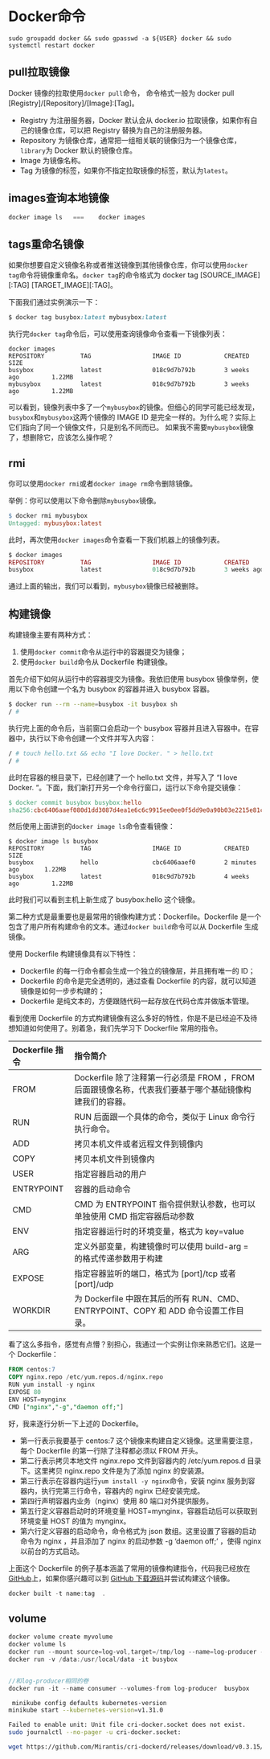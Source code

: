 # Docker命令

`sudo groupadd docker && sudo gpasswd -a ${USER} docker && sudo systemctl restart docker`

## pull拉取镜像

Docker 镜像的拉取使用`docker pull`命令， 命令格式一般为 docker pull [Registry]/[Repository]/[Image]:[Tag]。

- Registry 为注册服务器，Docker 默认会从 docker.io 拉取镜像，如果你有自己的镜像仓库，可以把 Registry 替换为自己的注册服务器。
- Repository 为镜像仓库，通常把一组相关联的镜像归为一个镜像仓库，`library`为 Docker 默认的镜像仓库。
- Image 为镜像名称。
- Tag 为镜像的标签，如果你不指定拉取镜像的标签，默认为`latest`。

## images查询本地镜像

```go
docker image ls   ===    docker images
```

## tags重命名镜像

如果你想要自定义镜像名称或者推送镜像到其他镜像仓库，你可以使用`docker tag`命令将镜像重命名。`docker tag`的命令格式为 docker tag [SOURCE_IMAGE][:TAG] [TARGET_IMAGE][:TAG]。

下面我们通过实例演示一下：

```ruby
$ docker tag busybox:latest mybusybox:latest
```

执行完`docker tag`命令后，可以使用查询镜像命令查看一下镜像列表：

```undefined
docker images
REPOSITORY          TAG                 IMAGE ID            CREATED             SIZE
busybox             latest              018c9d7b792b        3 weeks ago         1.22MB
mybusybox           latest              018c9d7b792b        3 weeks ago         1.22MB
```

可以看到，镜像列表中多了一个`mybusybox`的镜像。但细心的同学可能已经发现，`busybox`和`mybusybox`这两个镜像的 IMAGE ID 是完全一样的。为什么呢？实际上它们指向了同一个镜像文件，只是别名不同而已。 如果我不需要`mybusybox`镜像了，想删除它，应该怎么操作呢？

## rmi

你可以使用`docker rmi`或者`docker image rm`命令删除镜像。

举例：你可以使用以下命令删除`mybusybox`镜像。

```makefile
$ docker rmi mybusybox
Untagged: mybusybox:latest
```

此时，再次使用`docker images`命令查看一下我们机器上的镜像列表。

```ruby
$ docker images
REPOSITORY          TAG                 IMAGE ID            CREATED             SIZE
busybox             latest              018c9d7b792b        3 weeks ago         1.22MB
```

通过上面的输出，我们可以看到，`mybusybox`镜像已经被删除。

## 构建镜像

构建镜像主要有两种方式：

1. 使用`docker commit`命令从运行中的容器提交为镜像；
2. 使用`docker build`命令从 Dockerfile 构建镜像。

首先介绍下如何从运行中的容器提交为镜像。我依旧使用 busybox 镜像举例，使用以下命令创建一个名为 busybox 的容器并进入 busybox 容器。

```bash
$ docker run --rm --name=busybox -it busybox sh
/ #
```

执行完上面的命令后，当前窗口会启动一个 busybox 容器并且进入容器中。在容器中，执行以下命令创建一个文件并写入内容：

```bash
/ # touch hello.txt && echo "I love Docker. " > hello.txt
/ #
```

此时在容器的根目录下，已经创建了一个 hello.txt 文件，并写入了 “I love Docker. “。下面，我们新打开另一个命令行窗口，运行以下命令提交镜像：

```makefile
$ docker commit busybox busybox:hello
sha256:cbc6406aaef080d1dd3087d4ea1e6c6c9915ee0ee0f5dd9e0a90b03e2215e81c
```

然后使用上面讲到的`docker image ls`命令查看镜像：

```shell
$ docker image ls busybox
REPOSITORY          TAG                 IMAGE ID            CREATED             SIZE
busybox             hello               cbc6406aaef0        2 minutes ago       1.22MB
busybox             latest              018c9d7b792b        4 weeks ago         1.22MB
```

此时我们可以看到主机上新生成了 busybox:hello 这个镜像。

第二种方式是最重要也是最常用的镜像构建方式：Dockerfile。Dockerfile 是一个包含了用户所有构建命令的文本。通过`docker build`命令可以从 Dockerfile 生成镜像。

使用 Dockerfile 构建镜像具有以下特性：

- Dockerfile 的每一行命令都会生成一个独立的镜像层，并且拥有唯一的 ID；
- Dockerfile 的命令是完全透明的，通过查看 Dockerfile 的内容，就可以知道镜像是如何一步步构建的；
- Dockerfile 是纯文本的，方便跟随代码一起存放在代码仓库并做版本管理。

看到使用 Dockerfile 的方式构建镜像有这么多好的特性，你是不是已经迫不及待想知道如何使用了。别着急，我们先学习下 Dockerfile 常用的指令。

| Dockerfile 指令 | 指令简介                                                     |
| :-------------- | :----------------------------------------------------------- |
| FROM            | Dockerfile 除了注释第一行必须是 FROM ，FROM 后面跟镜像名称，代表我们要基于哪个基础镜像构建我们的容器。 |
| RUN             | RUN 后面跟一个具体的命令，类似于 Linux 命令行执行命令。      |
| ADD             | 拷贝本机文件或者远程文件到镜像内                             |
| COPY            | 拷贝本机文件到镜像内                                         |
| USER            | 指定容器启动的用户                                           |
| ENTRYPOINT      | 容器的启动命令                                               |
| CMD             | CMD 为 ENTRYPOINT 指令提供默认参数，也可以单独使用 CMD 指定容器启动参数 |
| ENV             | 指定容器运行时的环境变量，格式为 key=value                   |
| ARG             | 定义外部变量，构建镜像时可以使用 build-arg = 的格式传递参数用于构建 |
| EXPOSE          | 指定容器监听的端口，格式为 [port]/tcp 或者 [port]/udp        |
| WORKDIR         | 为 Dockerfile 中跟在其后的所有 RUN、CMD、ENTRYPOINT、COPY 和 ADD 命令设置工作目录。 |

看了这么多指令，感觉有点懵？别担心，我通过一个实例让你来熟悉它们。这是一个 Dockerfile：

```sql
FROM centos:7
COPY nginx.repo /etc/yum.repos.d/nginx.repo
RUN yum install -y nginx
EXPOSE 80
ENV HOST=mynginx
CMD ["nginx","-g","daemon off;"]
```

好，我来逐行分析一下上述的 Dockerfile。

- 第一行表示我要基于 centos:7 这个镜像来构建自定义镜像。这里需要注意，每个 Dockerfile 的第一行除了注释都必须以 FROM 开头。
- 第二行表示拷贝本地文件 nginx.repo 文件到容器内的 /etc/yum.repos.d 目录下。这里拷贝 nginx.repo 文件是为了添加 nginx 的安装源。
- 第三行表示在容器内运行`yum install -y nginx`命令，安装 nginx 服务到容器内，执行完第三行命令，容器内的 nginx 已经安装完成。
- 第四行声明容器内业务（nginx）使用 80 端口对外提供服务。
- 第五行定义容器启动时的环境变量 HOST=mynginx，容器启动后可以获取到环境变量 HOST 的值为 mynginx。
- 第六行定义容器的启动命令，命令格式为 json 数组。这里设置了容器的启动命令为 nginx ，并且添加了 nginx 的启动参数 -g ‘daemon off;’ ，使得 nginx 以前台的方式启动。

上面这个 Dockerfile 的例子基本涵盖了常用的镜像构建指令，代码我已经放在 [GitHub](https://github.com/wilhelmguo/docker-demo/tree/master/dockerfiles)上，如果你感兴趣可以到 [GitHub 下载源码](https://github.com/wilhelmguo/docker-demo/tree/master/dockerfiles)并尝试构建这个镜像。

```go
docker built -t name:tag  .
```

## volume

```go
docker volume create myvolume
docker volume ls
docker run --mount source=log-vol,target=/tmp/log --name=log-producer -it --init busybox
docker run -v /data:/usr/local/data -it busybox


//和log-producer相同的卷
docker run -it --name consumer --volumes-from log-producer  busybox

```

```bash
 minikube config defaults kubernetes-version
minikube start --kubernetes-version=v1.31.0

Failed to enable unit: Unit file cri-docker.socket does not exist.
sudo journalctl --no-pager -u cri-docker.socket:

wget https://github.com/Mirantis/cri-dockerd/releases/download/v0.3.15/cri-dockerd_0.3.15.3-0.ubuntu-jammy_amd64.deb
```

